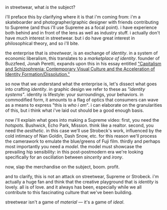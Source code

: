 in streetwear, what *is* the subject?

i'll preface this by clarifying where it is that i'm coming from: i'm a skateboarder and photographer/graphic designer with friends contributing to Supreme (and thus i'll use Supreme as a focal point).  i have experience both behind and in front of the lens as well as industry stuff.  i actually don't have much interest in streetwear.  but i do have great interest in philosophical theory, and so i'll bite.

the enterprise that is *streetwear*, is an exchange of *identity*.  in a system of economic liberalism, this translates to a *marketplace of identity*.  founder of Buzzfeed, Jonah Peretti, expands upon this in his essay entitled ["Capitalism and Schizophrenia: Contemporary Visual Culture and the Acceleration of Identity Formation/Dissolution."](http://www.datawranglers.com/negations/issues/96w/96w_peretti.html)

so now that we understand what the enterprise is, let's dissect what goes into crafting *identity*.  in graphic design we refer to these as *"identity systems"*.  identity is lifestyle: your surroundings, your behaviors.  in commodified form, it amounts to a flag of optics that consumers can wave as a means to express "this is *who i am*".  i can elaborate on the granularities of this, but i think what i've laid out should be a good enough basis.

now i'll explain what goes into making a Supreme video: first, you need the *hotspots*.  Bushwick, Echo Park, Mission.  think like a realtor.  second, you need the *aesthetic*.  in this case we'll use Strobeck's work, influenced by the cold intimacy of Nan Goldin, Dash Snow, etc.  for this reason we'll process the camerawork to emulate the blue/greens of Fuji film.  thirdly and perhaps most importantly you need a *model*.  the model must showcase the prevailing hip sensibility: in this post-postmodern era we're looking specifically for an oscillation between *sincerity* and *irony*.

now, slap the merchandise on the subject, boom.  profit.

and to clarify, this is not an attack on streetwear, Supreme or Strobeck.  i'm actually a huge fan and think that the creative playground that is *identity* is lovely.  all is of love.  and it always has been, especially while we all contribute to this fascinating culture that we've been building.

streetwear isn't a game of *material* — it's a game of *ideal*.
